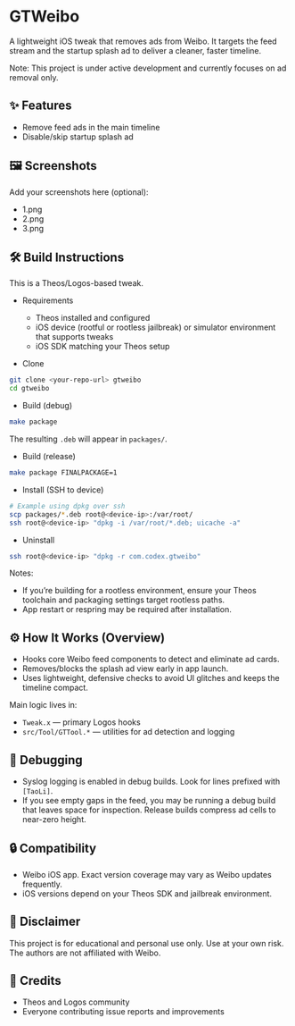 # GTWeibo

A lightweight iOS tweak that removes ads from Weibo. It targets the feed stream and the startup splash ad to deliver a cleaner, faster timeline.

Note: This project is under active development and currently focuses on ad removal only.

## ✨ Features

- Remove feed ads in the main timeline
- Disable/skip startup splash ad

## 🖼 Screenshots

Add your screenshots here (optional):
- 1.png
- 2.png
- 3.png

## 🛠 Build Instructions

This is a Theos/Logos-based tweak.

- Requirements
  - Theos installed and configured
  - iOS device (rootful or rootless jailbreak) or simulator environment that supports tweaks
  - iOS SDK matching your Theos setup

- Clone
```bash
git clone <your-repo-url> gtweibo
cd gtweibo
```

- Build (debug)
```bash
make package
```
The resulting `.deb` will appear in `packages/`.

- Build (release)
```bash
make package FINALPACKAGE=1
```

- Install (SSH to device)
```bash
# Example using dpkg over ssh
scp packages/*.deb root@<device-ip>:/var/root/
ssh root@<device-ip> "dpkg -i /var/root/*.deb; uicache -a"
```

- Uninstall
```bash
ssh root@<device-ip> "dpkg -r com.codex.gtweibo"
```

Notes:
- If you’re building for a rootless environment, ensure your Theos toolchain and packaging settings target rootless paths.
- App restart or respring may be required after installation.

## ⚙️ How It Works (Overview)

- Hooks core Weibo feed components to detect and eliminate ad cards.
- Removes/blocks the splash ad view early in app launch.
- Uses lightweight, defensive checks to avoid UI glitches and keeps the timeline compact.

Main logic lives in:
- `Tweak.x` — primary Logos hooks
- `src/Tool/GTTool.*` — utilities for ad detection and logging

## 🧪 Debugging

- Syslog logging is enabled in debug builds. Look for lines prefixed with `[TaoLi]`.
- If you see empty gaps in the feed, you may be running a debug build that leaves space for inspection. Release builds compress ad cells to near-zero height.

## 🔒 Compatibility

- Weibo iOS app. Exact version coverage may vary as Weibo updates frequently.
- iOS versions depend on your Theos SDK and jailbreak environment.

## 📜 Disclaimer

This project is for educational and personal use only. Use at your own risk. The authors are not affiliated with Weibo.

## 🙏 Credits

- Theos and Logos community
- Everyone contributing issue reports and improvements


